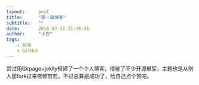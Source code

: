 ```yaml
---
layout:     post
title:      "第一篇博客"
subtitle:   ""
date:       2016-07-13 21:46:45
author:     "小白"
tags:
    - 前端
    - GitHub
---
```

尝试用Gitpage+jeklly搭建了一个个人博客，借鉴了不少开源框架，主题也是从别人那fork过来修修剪剪，不过总算是成功了，给自己点个赞吧。
